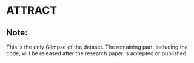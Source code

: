 # ATTRACT

## Note: 
This is the only Glimpse of the dataset. The remaining part, including the code, will be released after the research paper is accepted or published.

